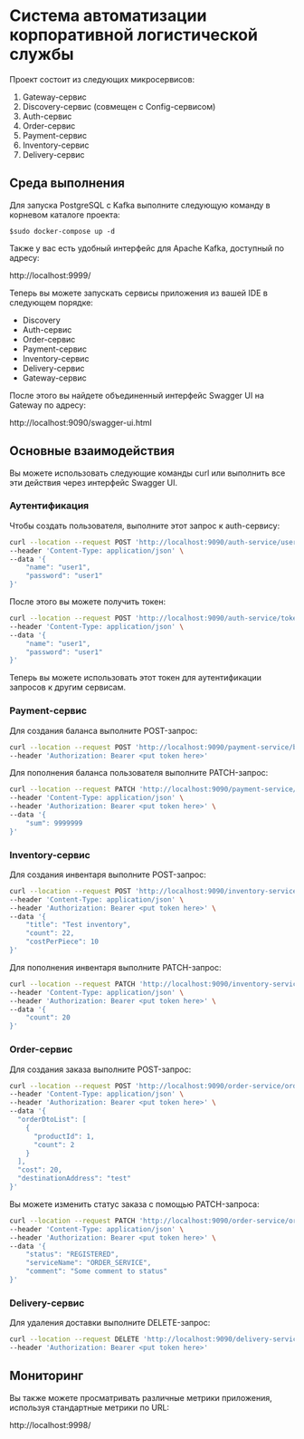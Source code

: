 # Система автоматизации корпоративной логистической службы

Проект состоит из следующих микросервисов:

1. Gateway-сервис
2. Discovery-сервис (совмещен с Config-сервисом)
3. Auth-сервис
4. Order-сервис
5. Payment-сервис
6. Inventory-сервис
7. Delivery-сервис

## Среда выполнения

Для запуска PostgreSQL с Kafka выполните следующую команду в корневом каталоге проекта:
```
$sudo docker-compose up -d
```

Также у вас есть удобный интерфейс для Apache Kafka, доступный по адресу:

http://localhost:9999/

Теперь вы можете запускать сервисы приложения из вашей IDE в следующем порядке:

- Discovery
- Auth-сервис
- Order-сервис
- Payment-сервис
- Inventory-сервис
- Delivery-сервис
- Gateway-сервис

После этого вы найдете объединенный интерфейс Swagger UI на Gateway по адресу:

http://localhost:9090/swagger-ui.html

## Основные взаимодействия
Вы можете использовать следующие команды curl или выполнить все эти действия через интерфейс Swagger UI.

### Аутентификация
Чтобы создать пользователя, выполните этот запрос к auth-сервису:
```bash
curl --location --request POST 'http://localhost:9090/auth-service/user/signup' \
--header 'Content-Type: application/json' \
--data '{
    "name": "user1",
    "password": "user1"
}'
```

После этого вы можете получить токен:
```bash
curl --location --request POST 'http://localhost:9090/auth-service/token/generate' \
--header 'Content-Type: application/json' \
--data '{
    "name": "user1",
    "password": "user1"
}'
```

Теперь вы можете использовать этот токен для аутентификации запросов к другим сервисам.

### Payment-сервис

Для создания баланса выполните POST-запрос:

```bash
curl --location --request POST 'http://localhost:9090/payment-service/balance' \
--header 'Authorization: Bearer <put token here>'
```

Для пополнения баланса пользователя выполните PATCH-запрос:

```bash
curl --location --request PATCH 'http://localhost:9090/payment-service/balance/1' \
--header 'Content-Type: application/json' \
--header 'Authorization: Bearer <put token here>' \
--data '{
    "sum": 9999999
}'
```

### Inventory-сервис

Для создания инвентаря выполните POST-запрос:

```bash
curl --location --request POST 'http://localhost:9090/inventory-service/inventory' \
--header 'Content-Type: application/json' \
--header 'Authorization: Bearer <put token here>' \
--data '{
    "title": "Test inventory",
    "count": 22,
    "costPerPiece": 10
}'
```

Для пополнения инвентаря выполните PATCH-запрос:

```bash
curl --location --request PATCH 'http://localhost:9090/inventory-service/inventory/1' \
--header 'Content-Type: application/json' \
--header 'Authorization: Bearer <put token here>' \
--data '{
    "count": 20
}'
```

### Order-сервис

Для создания заказа выполните POST-запрос:

```bash
curl --location --request POST 'http://localhost:9090/order-service/order' \
--header 'Content-Type: application/json' \
--header 'Authorization: Bearer <put token here>' \
--data '{
  "orderDtoList": [
    {
      "productId": 1,
      "count": 2
    }
  ],
  "cost": 20,
  "destinationAddress": "test"
}'
```

Вы можете изменить статус заказа с помощью PATCH-запроса:

```bash
curl --location --request PATCH 'http://localhost:9090/order-service/order/1' \
--header 'Content-Type: application/json' \
--header 'Authorization: Bearer <put token here>' \
--data '{
    "status": "REGISTERED",
    "serviceName": "ORDER_SERVICE",
    "comment": "Some comment to status"
}'
```

### Delivery-сервис
Для удаления доставки выполните DELETE-запрос:

```bash
curl --location --request DELETE 'http://localhost:9090/delivery-service/delivery/1' \
--header 'Authorization: Bearer <put token here>'
```

## Мониторинг
Вы также можете просматривать различные метрики приложения, используя стандартные метрики по URL:

http://localhost:9998/ 